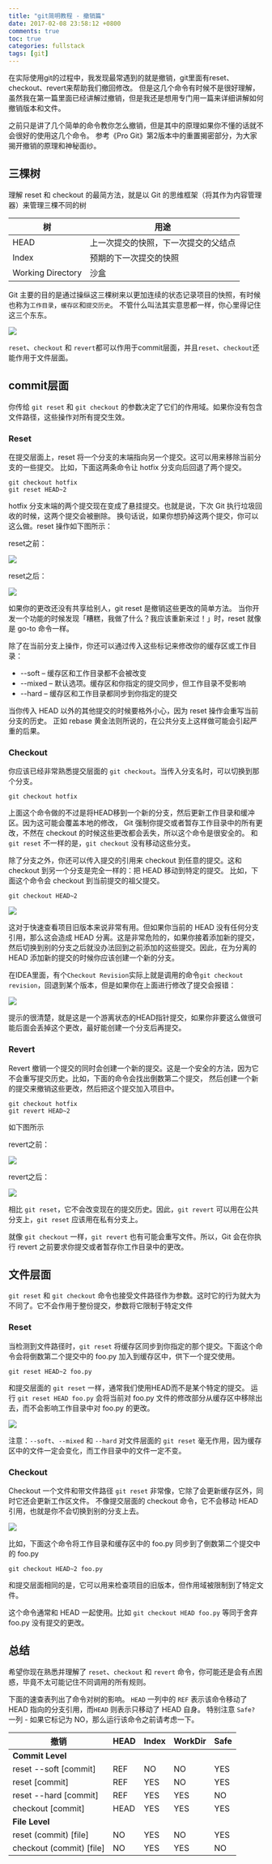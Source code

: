```yaml
---
title: "git简明教程 - 撤销篇"
date: 2017-02-08 23:58:12 +0800
comments: true
toc: true
categories: fullstack
tags: [git]
---
```


在实际使用git的过程中，我发现最常遇到的就是撤销，git里面有reset、checkout、revert来帮助我们撤回修改。
但是这几个命令有时候不是很好理解，虽然我在第一篇里面已经讲解过撤销，但是我还是想用专门用一篇来详细讲解如何撤销版本和文件。

之前只是讲了几个简单的命令教你怎么撤销，但是其中的原理如果你不懂的话就不会很好的使用这几个命令。
参考《Pro Git》第2版本中的重置揭密部分，为大家揭开撤销的原理和神秘面纱。<!--more-->

## 三棵树

理解 reset 和 checkout 的最简方法，就是以 Git 的思维框架（将其作为内容管理器）来管理三棵不同的树

树                 | 用途
-------------------|------------------------------------
HEAD               | 上一次提交的快照，下一次提交的父结点
Index              | 预期的下一次提交的快照
Working Directory  | 沙盒

Git 主要的目的是通过操纵这三棵树来以更加连续的状态记录项目的快照，有时候也称为`工作目录`，`缓存区`和`提交历史`。
不管什么叫法其实意思都一样，你心里得记住这三个东东。

![](https://xnstatic-1253397658.file.myqcloud.com/git60.png)

`reset`、`checkout` 和 `revert`都可以作用于commit层面，并且`reset`、`checkout`还能作用于文件层面。

## commit层面

你传给 `git reset` 和 `git checkout` 的参数决定了它们的作用域。如果你没有包含文件路径，这些操作对所有提交生效。

### Reset

在提交层面上，reset 将一个分支的末端指向另一个提交。这可以用来移除当前分支的一些提交。
比如，下面这两条命令让 hotfix 分支向后回退了两个提交。

```
git checkout hotfix
git reset HEAD~2
```

hotfix 分支末端的两个提交现在变成了悬挂提交。也就是说，下次 Git 执行垃圾回收的时候，这两个提交会被删除。
换句话说，如果你想扔掉这两个提交，你可以这么做。reset 操作如下图所示：

reset之前：

![](https://xnstatic-1253397658.file.myqcloud.com/git61.png)

reset之后：

![](https://xnstatic-1253397658.file.myqcloud.com/git62.png)

如果你的更改还没有共享给别人，git reset 是撤销这些更改的简单方法。
当你开发一个功能的时候发现「糟糕，我做了什么？我应该重新来过！」时，reset 就像是 go-to 命令一样。

除了在当前分支上操作，你还可以通过传入这些标记来修改你的缓存区或工作目录：

* --soft – 缓存区和工作目录都不会被改变
* --mixed – 默认选项。缓存区和你指定的提交同步，但工作目录不受影响
* --hard – 缓存区和工作目录都同步到你指定的提交

当你传入 HEAD 以外的其他提交的时候要格外小心，因为 reset 操作会重写当前分支的历史。
正如 rebase 黄金法则所说的，在公共分支上这样做可能会引起严重的后果。

### Checkout

你应该已经非常熟悉提交层面的 `git checkout`。当传入分支名时，可以切换到那个分支。

```
git checkout hotfix
```

上面这个命令做的不过是将HEAD移到一个新的分支，然后更新工作目录和缓冲区。因为这可能会覆盖本地的修改，
Git 强制你提交或者暂存工作目录中的所有更改，不然在 checkout 的时候这些更改都会丢失，所以这个命令是很安全的。
和 `git reset` 不一样的是，`git checkout` 没有移动这些分支。

除了分支之外，你还可以传入提交的引用来 checkout 到任意的提交。这和 checkout 到另一个分支是完全一样的：把 HEAD 移动到特定的提交。
比如，下面这个命令会 checkout 到当前提交的祖父提交。

```
git checkout HEAD~2
```

![](https://xnstatic-1253397658.file.myqcloud.com/git63.png)

这对于快速查看项目旧版本来说非常有用。但如果你当前的 HEAD 没有任何分支引用，那么这会造成 HEAD 分离。这是非常危险的，如果你接着添加新的提交，
然后切换到别的分支之后就没办法回到之前添加的这些提交。因此，在为分离的 HEAD 添加新的提交的时候你应该创建一个新的分支。

在IDEA里面，有个`Checkout Revision`实际上就是调用的命令`git checkout revision`，回退到某个版本，但是如果你在上面进行修改了提交会报错：

![](https://xnstatic-1253397658.file.myqcloud.com/git64.png)

提示的很清楚，就是这是一个游离状态的HEAD指针提交，如果你非要这么做很可能后面会丢掉这个更改，最好能创建一个分支后再提交。

### Revert

Revert 撤销一个提交的同时会创建一个新的提交。这是一个安全的方法，因为它不会重写提交历史。比如，下面的命令会找出倒数第二个提交，
然后创建一个新的提交来撤销这些更改，然后把这个提交加入项目中。

```
git checkout hotfix
git revert HEAD~2
```

如下图所示

revert之前：

![](https://xnstatic-1253397658.file.myqcloud.com/git65.png)

revert之后：

![](https://xnstatic-1253397658.file.myqcloud.com/git66.png)

相比 `git reset`，它不会改变现在的提交历史。因此，`git revert` 可以用在公共分支上，`git reset` 应该用在私有分支上。

就像 `git checkout` 一样，`git revert` 也有可能会重写文件。所以，Git 会在你执行 revert 之前要求你提交或者暂存你工作目录中的更改。

## 文件层面

`git reset` 和 `git checkout` 命令也接受文件路径作为参数。这时它的行为就大为不同了。它不会作用于整份提交，参数将它限制于特定文件

### Reset

当检测到文件路径时，`git reset` 将缓存区同步到你指定的那个提交。下面这个命令会将倒数第二个提交中的 foo.py 加入到缓存区中，供下一个提交使用。

```
git reset HEAD~2 foo.py
```

和提交层面的 `git reset` 一样，通常我们使用HEAD而不是某个特定的提交。
运行 `git reset HEAD foo.py` 会将当前对 foo.py 文件的修改部分从缓存区中移除出去，而不会影响工作目录中对 foo.py 的更改。

![](https://xnstatic-1253397658.file.myqcloud.com/git67.png)

注意：`--soft`、`--mixed` 和 `--hard` 对文件层面的 `git reset` 毫无作用，因为缓存区中的文件一定会变化，而工作目录中的文件一定不变。

### Checkout

Checkout 一个文件和带文件路径 `git reset` 非常像，它除了会更新缓存区外，同时它还会更新工作区文件。
不像提交层面的 checkout 命令，它不会移动 HEAD引用，也就是你不会切换到别的分支上去。

![](https://xnstatic-1253397658.file.myqcloud.com/git68.png)

比如，下面这个命令将工作目录和缓存区中的 foo.py 同步到了倒数第二个提交中的 foo.py

```
git checkout HEAD~2 foo.py
```

和提交层面相同的是，它可以用来检查项目的旧版本，但作用域被限制到了特定文件。

这个命令通常和 HEAD 一起使用。比如 `git checkout HEAD foo.py` 等同于舍弃 foo.py 没有提交的更改。

## 总结

希望你现在熟悉并理解了 `reset`、`checkout` 和 `revert` 命令，你可能还是会有点困惑，毕竟不太可能记住不同调用的所有规则。

下面的速查表列出了命令对树的影响。 `HEAD` 一列中的 `REF` 表示该命令移动了 HEAD 指向的分支引用，而`HEAD` 则表示只移动了 HEAD 自身。
特别注意 `Safe?` 一列 - 如果它标记为 NO，那么运行该命令之前请考虑一下。


撤销                     | HEAD   | Index  | WorkDir   | Safe
-------------------------|--------|--------|-----------|--------
**Commit Level**         |        |        |           |
reset --soft [commit]    | REF    | NO     | NO        | YES
reset [commit]           | REF    | YES    | NO        | YES
reset --hard [commit]    | REF    | YES    | YES       | NO
checkout [commit]        | HEAD   | YES    | YES       | YES
**File Level**           |        |        |           |
reset (commit) [file]    | NO     | YES    | NO        | YES
checkout (commit) [file] | NO     | YES    | YES       | NO


